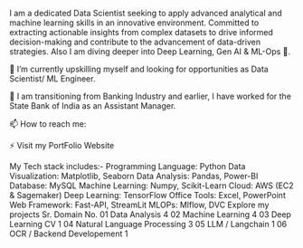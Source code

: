 I am a dedicated Data Scientist seeking to apply advanced analytical and machine learning skills in an innovative environment. Committed to extracting actionable insights from complex datasets to drive informed decision-making and contribute to the advancement of data-driven strategies. Also I am diving deeper into Deep Learning, Gen AI & ML-Ops 🌊.

🔭 I’m currently upskilling myself and looking for opportunities as Data Scientist/ ML Engineer.

🌱 I am transitioning from Banking Industry and earlier, I have worked for the State Bank of India as an Assistant Manager.

📫 How to reach me: 

⚡ Visit my PortFolio Website

My Tech stack includes:-
Programming Language: Python	Data Visualization: Matplotlib, Seaborn
Data Analysis: Pandas, Power-BI	Database: MySQL
Machine Learning: Numpy, Scikit-Learn	Cloud: AWS (EC2 & Sagemaker)
Deep Learning: TensorFlow	Office Tools: Excel, PowerPoint
Web Framework: Fast-API, StreamLit	MLOPs: Mlflow, DVC
Explore my projects
Sr.	Domain	No.
01	Data Analysis	4
02	Machine Learning	4
03	Deep Learning CV	1
04	Natural Language Processing	3
05	LLM / Langchain	1
06	OCR / Backend Developement	1

